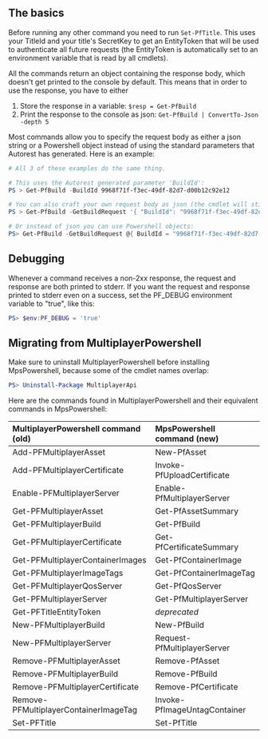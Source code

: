 ## The basics

Before running any other command you need to run `Set-PfTitle`. This uses your TitleId and your title's SecretKey to get an EntityToken that will be used to authenticate all future requests (the EntityToken is automatically set to an environment variable that is read by all cmdlets). 

All the commands return an object containing the response body, which doesn't get printed to the console by default. This means that in order to use the response, you have to either
1. Store the response in a variable: `$resp = Get-PfBuild`
1. Print the response to the console as json: `Get-PfBuild | ConvertTo-Json -depth 5`

Most commands allow you to specify the request body as either a json string or a Powershell object instead of using the standard parameters that Autorest has generated. Here is an example:
```powershell
# All 3 of these examples do the same thing.

# This uses the Autorest generated parameter 'BuildId':
PS > Get-PfBuild -BuildId 9968f71f-f3ec-49df-82d7-d00b12c92e12

# You can also craft your own request body as json (the cmdlet will still validate your json against the request schema):
PS > Get-PfBuild -GetBuildRequest '{ "BuildId": "9968f71f-f3ec-49df-82d7-d00b12c92e12" }'

# Or instead of json you can use Powershell objects:
PS> Get-PfBuild -GetBuildRequest @{ BuildId = "9968f71f-f3ec-49df-82d7-d00b12c92e12" }
```

## Debugging

Whenever a command receives a non-2xx response, the request and response are both printed to stderr. If you want the request and response printed to stderr even on a success, set the PF_DEBUG environment variable to "true", like this:
```powershell
PS> $env:PF_DEBUG = 'true'
```

## Migrating from MultiplayerPowershell

Make sure to uninstall MultiplayerPowershell before installing MpsPowershell, because some of the cmdlet names overlap:
```powershell
PS> Uninstall-Package MultiplayerApi
```
Here are the commands found in MultiplayerPowershell and their equivalent commands in MpsPowershell:

| MultiplayerPowershell command (old) | MpsPowershell command (new) |
|:-|:-|
| Add-PFMultiplayerAsset | New-PfAsset |
| Add-PFMultiplayerCertificate | Invoke-PfUploadCertificate |
| Enable-PFMultiplayerServer | Enable-PfMultiplayerServer |
| Get-PFMultiplayerAsset | Get-PfAssetSummary |
| Get-PFMultiplayerBuild | Get-PfBuild |
| Get-PFMultiplayerCertificate | Get-PfCertificateSummary |
| Get-PFMultiplayerContainerImages | Get-PfContainerImage |
| Get-PFMultiplayerImageTags | Get-PfContainerImageTag |
| Get-PFMultiplayerQosServer | Get-PfQosServer |
| Get-PFMultiplayerServer | Get-PfMultiplayerServer |
| Get-PFTitleEntityToken | *deprecated* |
| New-PFMultiplayerBuild | New-PfBuild |
| New-PFMultiplayerServer | Request-PfMultiplayerServer |
| Remove-PFMultiplayerAsset | Remove-PfAsset |
| Remove-PFMultiplayerBuild | Remove-PfBuild |
| Remove-PFMultiplayerCertificate | Remove-PfCertificate |
| Remove-PFMultiplayerContainerImageTag | Invoke-PfImageUntagContainer |
| Set-PFTitle | Set-PfTitle |
